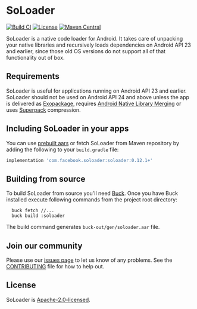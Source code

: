 # SoLoader

[![Build CI](https://github.com/facebook/soloader/actions/workflows/build.yml/badge.svg)](https://github.com/facebook/SoLoader/actions/workflows/build.yml)
[![License](https://img.shields.io/badge/License-Apache_2.0-blue.svg)](https://opensource.org/licenses/Apache-2.0)
[![Maven Central](https://maven-badges.herokuapp.com/maven-central/com.facebook.soloader/soloader/badge.svg?style=flat)](https://maven-badges.herokuapp.com/maven-central/com.facebook.soloader/soloader)

SoLoader is a native code loader for Android. It takes care of unpacking your native libraries
and recursively loads dependencies on Android API 23 and earlier, since those old OS versions
do not support all of that functionality out of box.

## Requirements
SoLoader is useful for applications running on Android API 23 and earlier. SoLoader should not
be used on Android API 24 and above unless the app is delivered as
[Exopackage](https://buck.build/article/exopackage.html), requires
[Android Native Library Merging](https://engineering.fb.com/2018/01/23/android/android-native-library-merging/)
or uses [Superpack](https://engineering.fb.com/2021/09/13/core-data/superpack/)
compression.

## Including SoLoader in your apps
You can use [prebuilt aars](https://github.com/facebook/soloader/releases/latest)
or fetch SoLoader from Maven repository by adding the following to your
`build.gradle` file:
```groovy
implementation 'com.facebook.soloader:soloader:0.12.1+'
```

## Building from source
To build SoLoader from source you'll need [Buck](https://buckbuild.com/).
Once you have Buck installed execute following commands from the project root
directory:
```shell
  buck fetch //...
  buck build :soloader
```
The build command generates `buck-out/gen/soloader.aar` file.

## Join our community
Please use our [issues page](https://github.com/facebook/soloader/issues) to let us know of any problems.
See the [CONTRIBUTING](https://github.com/facebook/soloader/blob/main/CONTRIBUTING.md) file for how to
help out.

## License
SoLoader is [Apache-2.0-licensed](https://github.com/facebook/soloader/blob/main/LICENSE).
